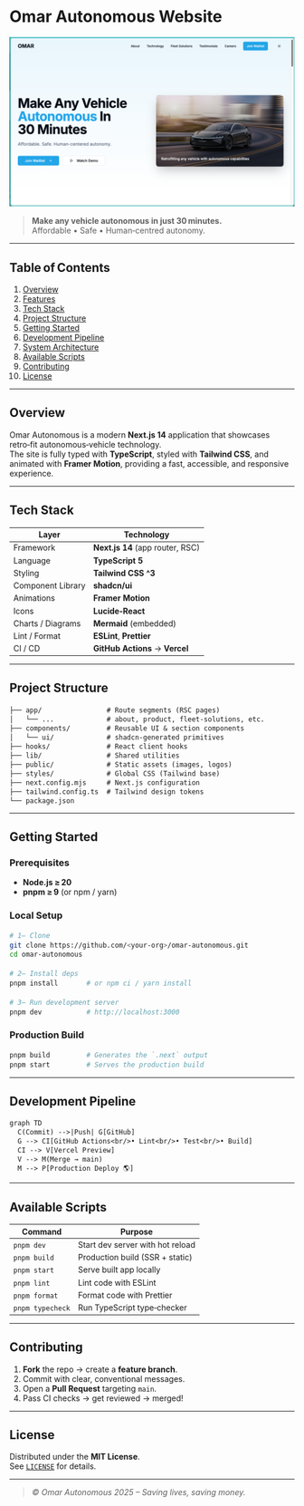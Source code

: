 # Omar Autonomous Website

![Homepage Screenshot](home.png)

> **Make any vehicle autonomous in just 30 minutes.**  
> Affordable&nbsp;•&nbsp;Safe&nbsp;•&nbsp;Human‑centred autonomy.

---

## Table of Contents
1. [Overview](#overview)  
2. [Features](#features)  
3. [Tech Stack](#tech-stack)  
4. [Project Structure](#project-structure)  
5. [Getting Started](#getting-started)  
6. [Development Pipeline](#development-pipeline)  
7. [System Architecture](#system-architecture)  
8. [Available Scripts](#available-scripts)  
9. [Contributing](#contributing)  
10. [License](#license)

---

## Overview
Omar Autonomous is a modern **Next.js&nbsp;14** application that showcases retro‑fit autonomous‑vehicle technology.  
The site is fully typed with **TypeScript**, styled with **Tailwind CSS**, and animated with **Framer Motion**, providing a fast, accessible, and responsive experience.


---

## Tech Stack
| Layer              | Technology |
| ------------------ | ---------- |
| Framework          | **Next.js 14** (app router, RSC) |
| Language           | **TypeScript 5** |
| Styling            | **Tailwind CSS ^3** |
| Component Library  | **shadcn/ui** |
| Animations         | **Framer Motion** |
| Icons              | **Lucide‑React** |
| Charts / Diagrams  | **Mermaid** (embedded) |
| Lint / Format      | **ESLint**, **Prettier** |
| CI / CD            | **GitHub Actions** → **Vercel** |

---

## Project Structure
```text
├── app/                # Route segments (RSC pages)
│   └── ...             # about, product, fleet-solutions, etc.
├── components/         # Reusable UI & section components
│   └── ui/             # shadcn-generated primitives
├── hooks/              # React client hooks
├── lib/                # Shared utilities
├── public/             # Static assets (images, logos)
├── styles/             # Global CSS (Tailwind base)
├── next.config.mjs     # Next.js configuration
├── tailwind.config.ts  # Tailwind design tokens
└── package.json
```

---

## Getting Started

### Prerequisites
- **Node.js ≥ 20**
- **pnpm ≥ 9** (or npm / yarn)

### Local Setup
```bash
# 1‒ Clone
git clone https://github.com/<your‑org>/omar-autonomous.git
cd omar-autonomous

# 2‒ Install deps
pnpm install       # or npm ci / yarn install

# 3‒ Run development server
pnpm dev           # http://localhost:3000
```

### Production Build
```bash
pnpm build         # Generates the `.next` output
pnpm start         # Serves the production build
```

---

## Development Pipeline

```mermaid
graph TD
  C(Commit) -->|Push| G[GitHub]
  G --> CI[GitHub Actions<br/>• Lint<br/>• Test<br/>• Build]
  CI --> V[Vercel Preview]
  V --> M(Merge → main)
  M --> P[Production Deploy 🌎]
```
---

## Available Scripts

| Command          | Purpose                           |
| ---------------- | --------------------------------- |
| `pnpm dev`       | Start dev server with hot reload  |
| `pnpm build`     | Production build (SSR + static)   |
| `pnpm start`     | Serve built app locally           |
| `pnpm lint`      | Lint code with ESLint             |
| `pnpm format`    | Format code with Prettier         |
| `pnpm typecheck` | Run TypeScript type‑checker       |

---

## Contributing
1. **Fork** the repo → create a **feature branch**.  
2. Commit with clear, conventional messages.  
3. Open a **Pull Request** targeting `main`.  
4. Pass CI checks → get reviewed → merged!

---

## License
Distributed under the **MIT License**.  
See [`LICENSE`](LICENSE) for details.

---

> _© Omar Autonomous 2025 – Saving lives, saving money._

